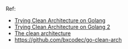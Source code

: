 Ref:
- [Trying Clean Architecture on Golang](https://hackernoon.com/golang-clean-archithecture-efd6d7c43047)
- [Trying Clean Architecture on Golang 2](https://hackernoon.com/trying-clean-architecture-on-golang-2-44d615bf8fdf)
- [The clean architecture](https://blog.cleancoder.com/uncle-bob/2012/08/13/the-clean-architecture.html)
- https://github.com/bxcodec/go-clean-arch
